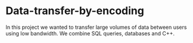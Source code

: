 # Data-transfer-by-encoding


In this project we wanted to transfer large volumes of data between users using low bandwidth.  We combine SQL queries, databases and C++.
